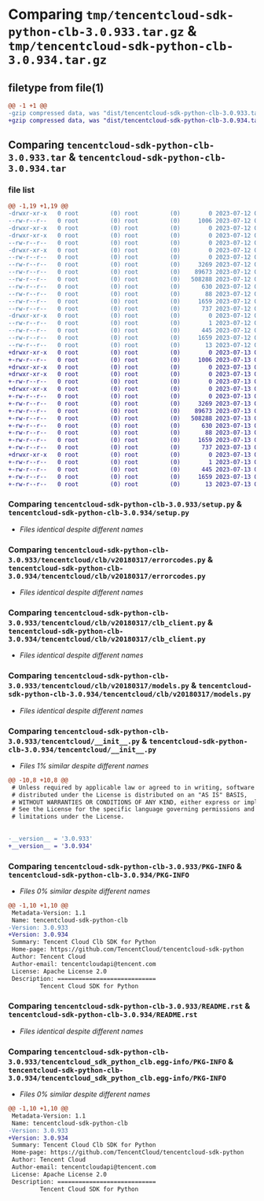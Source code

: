 # Comparing `tmp/tencentcloud-sdk-python-clb-3.0.933.tar.gz` & `tmp/tencentcloud-sdk-python-clb-3.0.934.tar.gz`

## filetype from file(1)

```diff
@@ -1 +1 @@
-gzip compressed data, was "dist/tencentcloud-sdk-python-clb-3.0.933.tar", last modified: Wed Jul 12 00:23:04 2023, max compression
+gzip compressed data, was "dist/tencentcloud-sdk-python-clb-3.0.934.tar", last modified: Thu Jul 13 00:18:33 2023, max compression
```

## Comparing `tencentcloud-sdk-python-clb-3.0.933.tar` & `tencentcloud-sdk-python-clb-3.0.934.tar`

### file list

```diff
@@ -1,19 +1,19 @@
-drwxr-xr-x   0 root         (0) root         (0)        0 2023-07-12 00:23:04.000000 tencentcloud-sdk-python-clb-3.0.933/
--rw-r--r--   0 root         (0) root         (0)     1006 2023-07-12 00:23:04.000000 tencentcloud-sdk-python-clb-3.0.933/setup.py
-drwxr-xr-x   0 root         (0) root         (0)        0 2023-07-12 00:23:04.000000 tencentcloud-sdk-python-clb-3.0.933/tencentcloud/
-drwxr-xr-x   0 root         (0) root         (0)        0 2023-07-12 00:23:04.000000 tencentcloud-sdk-python-clb-3.0.933/tencentcloud/clb/
--rw-r--r--   0 root         (0) root         (0)        0 2023-07-12 00:23:04.000000 tencentcloud-sdk-python-clb-3.0.933/tencentcloud/clb/__init__.py
-drwxr-xr-x   0 root         (0) root         (0)        0 2023-07-12 00:23:04.000000 tencentcloud-sdk-python-clb-3.0.933/tencentcloud/clb/v20180317/
--rw-r--r--   0 root         (0) root         (0)        0 2023-07-12 00:23:04.000000 tencentcloud-sdk-python-clb-3.0.933/tencentcloud/clb/v20180317/__init__.py
--rw-r--r--   0 root         (0) root         (0)     3269 2023-07-12 00:23:04.000000 tencentcloud-sdk-python-clb-3.0.933/tencentcloud/clb/v20180317/errorcodes.py
--rw-r--r--   0 root         (0) root         (0)    89673 2023-07-12 00:23:04.000000 tencentcloud-sdk-python-clb-3.0.933/tencentcloud/clb/v20180317/clb_client.py
--rw-r--r--   0 root         (0) root         (0)   508288 2023-07-12 00:23:04.000000 tencentcloud-sdk-python-clb-3.0.933/tencentcloud/clb/v20180317/models.py
--rw-r--r--   0 root         (0) root         (0)      630 2023-07-12 00:23:04.000000 tencentcloud-sdk-python-clb-3.0.933/tencentcloud/__init__.py
--rw-r--r--   0 root         (0) root         (0)       88 2023-07-12 00:23:04.000000 tencentcloud-sdk-python-clb-3.0.933/setup.cfg
--rw-r--r--   0 root         (0) root         (0)     1659 2023-07-12 00:23:04.000000 tencentcloud-sdk-python-clb-3.0.933/PKG-INFO
--rw-r--r--   0 root         (0) root         (0)      737 2023-07-12 00:23:04.000000 tencentcloud-sdk-python-clb-3.0.933/README.rst
-drwxr-xr-x   0 root         (0) root         (0)        0 2023-07-12 00:23:04.000000 tencentcloud-sdk-python-clb-3.0.933/tencentcloud_sdk_python_clb.egg-info/
--rw-r--r--   0 root         (0) root         (0)        1 2023-07-12 00:23:04.000000 tencentcloud-sdk-python-clb-3.0.933/tencentcloud_sdk_python_clb.egg-info/dependency_links.txt
--rw-r--r--   0 root         (0) root         (0)      445 2023-07-12 00:23:04.000000 tencentcloud-sdk-python-clb-3.0.933/tencentcloud_sdk_python_clb.egg-info/SOURCES.txt
--rw-r--r--   0 root         (0) root         (0)     1659 2023-07-12 00:23:04.000000 tencentcloud-sdk-python-clb-3.0.933/tencentcloud_sdk_python_clb.egg-info/PKG-INFO
--rw-r--r--   0 root         (0) root         (0)       13 2023-07-12 00:23:04.000000 tencentcloud-sdk-python-clb-3.0.933/tencentcloud_sdk_python_clb.egg-info/top_level.txt
+drwxr-xr-x   0 root         (0) root         (0)        0 2023-07-13 00:18:33.000000 tencentcloud-sdk-python-clb-3.0.934/
+-rw-r--r--   0 root         (0) root         (0)     1006 2023-07-13 00:18:33.000000 tencentcloud-sdk-python-clb-3.0.934/setup.py
+drwxr-xr-x   0 root         (0) root         (0)        0 2023-07-13 00:18:33.000000 tencentcloud-sdk-python-clb-3.0.934/tencentcloud/
+drwxr-xr-x   0 root         (0) root         (0)        0 2023-07-13 00:18:33.000000 tencentcloud-sdk-python-clb-3.0.934/tencentcloud/clb/
+-rw-r--r--   0 root         (0) root         (0)        0 2023-07-13 00:18:33.000000 tencentcloud-sdk-python-clb-3.0.934/tencentcloud/clb/__init__.py
+drwxr-xr-x   0 root         (0) root         (0)        0 2023-07-13 00:18:33.000000 tencentcloud-sdk-python-clb-3.0.934/tencentcloud/clb/v20180317/
+-rw-r--r--   0 root         (0) root         (0)        0 2023-07-13 00:18:33.000000 tencentcloud-sdk-python-clb-3.0.934/tencentcloud/clb/v20180317/__init__.py
+-rw-r--r--   0 root         (0) root         (0)     3269 2023-07-13 00:18:33.000000 tencentcloud-sdk-python-clb-3.0.934/tencentcloud/clb/v20180317/errorcodes.py
+-rw-r--r--   0 root         (0) root         (0)    89673 2023-07-13 00:18:33.000000 tencentcloud-sdk-python-clb-3.0.934/tencentcloud/clb/v20180317/clb_client.py
+-rw-r--r--   0 root         (0) root         (0)   508288 2023-07-13 00:18:33.000000 tencentcloud-sdk-python-clb-3.0.934/tencentcloud/clb/v20180317/models.py
+-rw-r--r--   0 root         (0) root         (0)      630 2023-07-13 00:18:33.000000 tencentcloud-sdk-python-clb-3.0.934/tencentcloud/__init__.py
+-rw-r--r--   0 root         (0) root         (0)       88 2023-07-13 00:18:33.000000 tencentcloud-sdk-python-clb-3.0.934/setup.cfg
+-rw-r--r--   0 root         (0) root         (0)     1659 2023-07-13 00:18:33.000000 tencentcloud-sdk-python-clb-3.0.934/PKG-INFO
+-rw-r--r--   0 root         (0) root         (0)      737 2023-07-13 00:18:33.000000 tencentcloud-sdk-python-clb-3.0.934/README.rst
+drwxr-xr-x   0 root         (0) root         (0)        0 2023-07-13 00:18:33.000000 tencentcloud-sdk-python-clb-3.0.934/tencentcloud_sdk_python_clb.egg-info/
+-rw-r--r--   0 root         (0) root         (0)        1 2023-07-13 00:18:33.000000 tencentcloud-sdk-python-clb-3.0.934/tencentcloud_sdk_python_clb.egg-info/dependency_links.txt
+-rw-r--r--   0 root         (0) root         (0)      445 2023-07-13 00:18:33.000000 tencentcloud-sdk-python-clb-3.0.934/tencentcloud_sdk_python_clb.egg-info/SOURCES.txt
+-rw-r--r--   0 root         (0) root         (0)     1659 2023-07-13 00:18:33.000000 tencentcloud-sdk-python-clb-3.0.934/tencentcloud_sdk_python_clb.egg-info/PKG-INFO
+-rw-r--r--   0 root         (0) root         (0)       13 2023-07-13 00:18:33.000000 tencentcloud-sdk-python-clb-3.0.934/tencentcloud_sdk_python_clb.egg-info/top_level.txt
```

### Comparing `tencentcloud-sdk-python-clb-3.0.933/setup.py` & `tencentcloud-sdk-python-clb-3.0.934/setup.py`

 * *Files identical despite different names*

### Comparing `tencentcloud-sdk-python-clb-3.0.933/tencentcloud/clb/v20180317/errorcodes.py` & `tencentcloud-sdk-python-clb-3.0.934/tencentcloud/clb/v20180317/errorcodes.py`

 * *Files identical despite different names*

### Comparing `tencentcloud-sdk-python-clb-3.0.933/tencentcloud/clb/v20180317/clb_client.py` & `tencentcloud-sdk-python-clb-3.0.934/tencentcloud/clb/v20180317/clb_client.py`

 * *Files identical despite different names*

### Comparing `tencentcloud-sdk-python-clb-3.0.933/tencentcloud/clb/v20180317/models.py` & `tencentcloud-sdk-python-clb-3.0.934/tencentcloud/clb/v20180317/models.py`

 * *Files identical despite different names*

### Comparing `tencentcloud-sdk-python-clb-3.0.933/tencentcloud/__init__.py` & `tencentcloud-sdk-python-clb-3.0.934/tencentcloud/__init__.py`

 * *Files 1% similar despite different names*

```diff
@@ -10,8 +10,8 @@
 # Unless required by applicable law or agreed to in writing, software
 # distributed under the License is distributed on an "AS IS" BASIS,
 # WITHOUT WARRANTIES OR CONDITIONS OF ANY KIND, either express or implied.
 # See the License for the specific language governing permissions and
 # limitations under the License.
 
 
-__version__ = '3.0.933'
+__version__ = '3.0.934'
```

### Comparing `tencentcloud-sdk-python-clb-3.0.933/PKG-INFO` & `tencentcloud-sdk-python-clb-3.0.934/PKG-INFO`

 * *Files 0% similar despite different names*

```diff
@@ -1,10 +1,10 @@
 Metadata-Version: 1.1
 Name: tencentcloud-sdk-python-clb
-Version: 3.0.933
+Version: 3.0.934
 Summary: Tencent Cloud Clb SDK for Python
 Home-page: https://github.com/TencentCloud/tencentcloud-sdk-python
 Author: Tencent Cloud
 Author-email: tencentcloudapi@tencent.com
 License: Apache License 2.0
 Description: ============================
         Tencent Cloud SDK for Python
```

### Comparing `tencentcloud-sdk-python-clb-3.0.933/README.rst` & `tencentcloud-sdk-python-clb-3.0.934/README.rst`

 * *Files identical despite different names*

### Comparing `tencentcloud-sdk-python-clb-3.0.933/tencentcloud_sdk_python_clb.egg-info/PKG-INFO` & `tencentcloud-sdk-python-clb-3.0.934/tencentcloud_sdk_python_clb.egg-info/PKG-INFO`

 * *Files 0% similar despite different names*

```diff
@@ -1,10 +1,10 @@
 Metadata-Version: 1.1
 Name: tencentcloud-sdk-python-clb
-Version: 3.0.933
+Version: 3.0.934
 Summary: Tencent Cloud Clb SDK for Python
 Home-page: https://github.com/TencentCloud/tencentcloud-sdk-python
 Author: Tencent Cloud
 Author-email: tencentcloudapi@tencent.com
 License: Apache License 2.0
 Description: ============================
         Tencent Cloud SDK for Python
```

